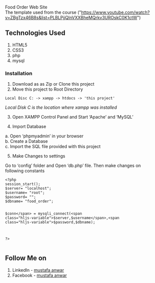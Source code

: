 <p class="has-line-data" data-line-start="0" data-line-end="2">Food Order Web Site<br>
The template used from the course (&quot;<a href="https://www.youtube.com/watch?v=ZBgTzx46B8s&amp;list=PLBLPjjQlnVXXBheMQrkv3UROskC0K1ctW">https://www.youtube.com/watch?v=ZBgTzx46B8s&amp;list=PLBLPjjQlnVXXBheMQrkv3UROskC0K1ctW</a>&quot;)</p>
<h2 class="code-line" data-line-start=2 data-line-end=3 ><a id="Technologies_Used_2"></a>Technologies Used</h2>
<ol>
<li class="has-line-data" data-line-start="3" data-line-end="4">HTML5</li>
<li class="has-line-data" data-line-start="4" data-line-end="5">CSS3</li>
<li class="has-line-data" data-line-start="5" data-line-end="6">php</li>
<li class="has-line-data" data-line-start="6" data-line-end="7">mysql</li>
</ol>
<h3 class="code-line" data-line-start=0 data-line-end=1 ><a id="Installation_0"></a>Installation</h3>
<ol>
<li class="has-line-data" data-line-start="2" data-line-end="3">Download as as Zip or Clone this project</li>
<li class="has-line-data" data-line-start="3" data-line-end="4">Move this project to Root Directory</li>
</ol>
<pre><code class="has-line-data" data-line-start="5" data-line-end="7">Local Disc C: -&gt; xampp -&gt; htdocs -&gt; 'this project'
</code></pre>
<p class="has-line-data" data-line-start="7" data-line-end="8"><em>Local Disk C is the location where xampp was installed</em></p>
<ol start="3">
<li class="has-line-data" data-line-start="9" data-line-end="11">
<p class="has-line-data" data-line-start="9" data-line-end="10">Open XAMPP Control Panel and Start ‘Apache’ and ‘MySQL’</p>
</li>
<li class="has-line-data" data-line-start="11" data-line-end="13">
<p class="has-line-data" data-line-start="11" data-line-end="12">Import Database</p>
</li>
</ol>
<p class="has-line-data" data-line-start="13" data-line-end="16">a. Open ‘phpmyadmin’ in your browser<br>
b. Create a Database<br>
c. Import the SQL file provided with this project</p>
<ol start="5">
<li class="has-line-data" data-line-start="17" data-line-end="19">Make Changes to settings</li>
</ol>
<p class="has-line-data" data-line-start="19" data-line-end="20">Go to ‘config’ folder and Open ‘db.php’ file. Then make changes on following constants</p>
<pre><code class="has-line-data" data-line-start="21" data-line-end="32" class="language-php"><span class="hljs-preprocessor">&lt;?php</span> 
session_start();
<span class="hljs-variable">$server</span>= <span class="hljs-string">"localhost"</span>;
<span class="hljs-variable">$username</span>= <span class="hljs-string">"root"</span>;
<span class="hljs-variable">$password</span>= <span class="hljs-string">""</span>;
<span class="hljs-variable">$dbname</span>= <span class="hljs-string">"food_order"</span>;


<span class="hljs-variable">$conn</span> = mysqli_connect(<span class="hljs-variable">$server</span>,<span class="hljs-variable">$username</span>,<span class="hljs-variable">$password</span>,<span class="hljs-variable">$dbname</span>);

<span class="hljs-preprocessor">?&gt;</span></code></pre>
## Follow Me on
1. LinkedIn - [mustafa anwar](https://www.linkedin.com/in/mustafa-anwar-63b79b199/")
3. Facebook - [mustafa anwar](https://www.facebook.com/mustafa.anwar.98096721")
